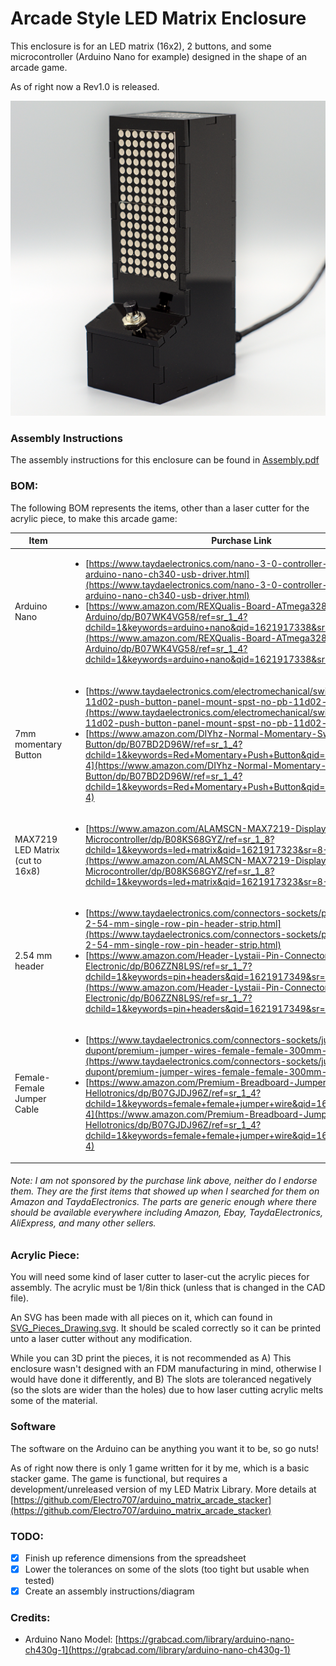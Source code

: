 # Arcade Style LED Matrix Enclosure

This enclosure is for an LED matrix (16x2), 2 buttons, and some microcontroller (Arduino Nano for example) designed in the shape of an arcade game.

As of right now a Rev1.0 is released.

![rev1_image](misc/DSC07092_01.jpg)

### Assembly Instructions
The assembly instructions for this enclosure can be found in [Assembly.pdf](Assembly.pdf)

### BOM:
The following BOM represents the items, other than a laser cutter for the acrylic piece, to make this arcade game:

| Item | Purchase Link |
| ---- | ---- |
| Arduino Nano | <ul><li>[https://www.taydaelectronics.com/nano-3-0-controller-compatible-with-arduino-nano-ch340-usb-driver.html](https://www.taydaelectronics.com/nano-3-0-controller-compatible-with-arduino-nano-ch340-usb-driver.html)</li><li>[https://www.amazon.com/REXQualis-Board-ATmega328P-Compatible-Arduino/dp/B07WK4VG58/ref=sr_1_4?dchild=1&keywords=arduino+nano&qid=1621917338&sr=8-4](https://www.amazon.com/REXQualis-Board-ATmega328P-Compatible-Arduino/dp/B07WK4VG58/ref=sr_1_4?dchild=1&keywords=arduino+nano&qid=1621917338&sr=8-4)</li></ul> |
| 7mm momentary Button | <ul><li>[https://www.taydaelectronics.com/electromechanical/switches-key-pad/pb-11d02-push-button-panel-mount-spst-no-pb-11d02-th1r00.html](https://www.taydaelectronics.com/electromechanical/switches-key-pad/pb-11d02-push-button-panel-mount-spst-no-pb-11d02-th1r00.html)</li><li>[https://www.amazon.com/DIYhz-Normal-Momentary-Switch-Button/dp/B07BD2D96W/ref=sr_1_4?dchild=1&keywords=Red+Momentary+Push+Button&qid=1621917306&sr=8-4](https://www.amazon.com/DIYhz-Normal-Momentary-Switch-Button/dp/B07BD2D96W/ref=sr_1_4?dchild=1&keywords=Red+Momentary+Push+Button&qid=1621917306&sr=8-4)</li></ul> |
| MAX7219 LED Matrix (cut to 16x8) | <ul><li>[https://www.amazon.com/ALAMSCN-MAX7219-Display-Raspberry-Microcontroller/dp/B08KS68GYZ/ref=sr_1_8?dchild=1&keywords=led+matrix&qid=1621917323&sr=8-8](https://www.amazon.com/ALAMSCN-MAX7219-Display-Raspberry-Microcontroller/dp/B08KS68GYZ/ref=sr_1_8?dchild=1&keywords=led+matrix&qid=1621917323&sr=8-8)</li></ul> |
| 2.54 mm header | <ul><li>[https://www.taydaelectronics.com/connectors-sockets/pin-headers/40-pin-2-54-mm-single-row-pin-header-strip.html](https://www.taydaelectronics.com/connectors-sockets/pin-headers/40-pin-2-54-mm-single-row-pin-header-strip.html)</li><li>[https://www.amazon.com/Header-Lystaii-Pin-Connector-Electronic/dp/B06ZZN8L9S/ref=sr_1_7?dchild=1&keywords=pin+headers&qid=1621917349&sr=8-7](https://www.amazon.com/Header-Lystaii-Pin-Connector-Electronic/dp/B06ZZN8L9S/ref=sr_1_7?dchild=1&keywords=pin+headers&qid=1621917349&sr=8-7)</li></ul> |
| Female-Female Jumper Cable | <ul><li>[https://www.taydaelectronics.com/connectors-sockets/jumper-wire-dupont/premium-jumper-wires-female-female-300mm-pack-of-40.html](https://www.taydaelectronics.com/connectors-sockets/jumper-wire-dupont/premium-jumper-wires-female-female-300mm-pack-of-40.html)</li><li>[https://www.amazon.com/Premium-Breadboard-Jumper-100-Pack-Hellotronics/dp/B07GJDJ96Z/ref=sr_1_4?dchild=1&keywords=female+female+jumper+wire&qid=1621917406&sr=8-4](https://www.amazon.com/Premium-Breadboard-Jumper-100-Pack-Hellotronics/dp/B07GJDJ96Z/ref=sr_1_4?dchild=1&keywords=female+female+jumper+wire&qid=1621917406&sr=8-4)</li></ul> |

###### Note: I am not sponsored by the purchase link above, neither do I endorse them. They are the first items that showed up when I searched for them on Amazon and TaydaElectronics. The parts are generic enough where there should be available everywhere including Amazon, Ebay, TaydaElectronics, AliExpress, and many other sellers.

### Acrylic Piece:

You will need some kind of laser cutter to laser-cut the acrylic pieces for assembly. The acrylic must be 1/8in thick (unless that is changed in the CAD file).

An SVG has been made with all pieces on it, which can found in [SVG_Pieces_Drawing.svg](SVG_Pieces_Drawing.svg). It should be scaled correctly so it can be printed unto a laser cutter without any modification.

While you can 3D print the pieces, it is not recommended as A) This enclosure wasn't designed with an FDM manufacturing in mind, otherwise I would have done it differently, and B) The slots are toleranced negatively (so the slots are wider than the holes) due to how laser cutting acrylic melts some of the material.

### Software

The software on the Arduino can be anything you want it to be, so go nuts! 

As of right now there is only 1 game written for it by me, which is a basic stacker game. The game is functional, but requires a development/unreleased version of my LED Matrix Library. More details at [https://github.com/Electro707/arduino_matrix_arcade_stacker](https://github.com/Electro707/arduino_matrix_arcade_stacker)

### TODO:
- [x] Finish up reference dimensions from the spreadsheet
- [x] Lower the tolerances on some of the slots (too tight but usable when tested)
- [x] Create an assembly instructions/diagram

### Credits:
- Arduino Nano Model: [https://grabcad.com/library/arduino-nano-ch430g-1](https://grabcad.com/library/arduino-nano-ch430g-1)
